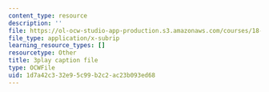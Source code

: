 ```yaml
---
content_type: resource
description: ''
file: https://ol-ocw-studio-app-production.s3.amazonaws.com/courses/18-01sc-single-variable-calculus-fall-2010/1d7a42c332e95c99b2c2ac23b093ed68_1cejTnuMo1Y.vtt
file_type: application/x-subrip
learning_resource_types: []
resourcetype: Other
title: 3play caption file
type: OCWFile
uid: 1d7a42c3-32e9-5c99-b2c2-ac23b093ed68
---
```

